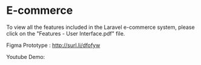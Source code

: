 # E-commerce

To view all the features included in the Laravel e-commerce system, please click on the "Features - User Interface.pdf" file.

Figma Prototype :
http://surl.li/dfofyw

Youtube Demo:
